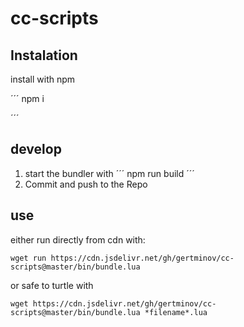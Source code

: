 # cc-scripts

## Instalation
install with npm 


´´´
npm i

´´´

## develop
1. start the bundler with
´´´
npm run build
´´´
2. Commit and push to the Repo


## use

either run directly from cdn with:
```
wget run https://cdn.jsdelivr.net/gh/gertminov/cc-scripts@master/bin/bundle.lua
```
or safe to turtle with
```
wget https://cdn.jsdelivr.net/gh/gertminov/cc-scripts@master/bin/bundle.lua *filename*.lua
```

